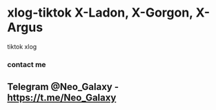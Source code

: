 # xlog-tiktok X-Ladon, X-Gorgon, X-Argus
tiktok xlog
### contact me
## Telegram @Neo_Galaxy - https://t.me/Neo_Galaxy
